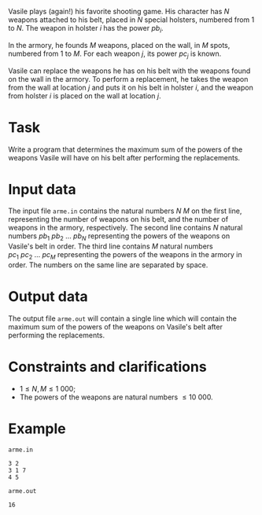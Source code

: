 Vasile plays (again!) his favorite shooting game. His character has $N$ weapons attached to his belt, placed in $N$ special holsters, numbered from $1$ to $N$. The weapon in holster $i$ has the power ${pb}_i$.

In the armory, he founds $M$ weapons, placed on the wall, in $M$ spots, numbered from $1$ to $M$. For each weapon $j$, its power ${pc}_j$ is known.

Vasile can replace the weapons he has on his belt with the weapons found on the wall in the armory. To perform a replacement, he takes the weapon from the wall at location $j$ and puts it on his belt in holster $i$, and the weapon from holster $i$ is placed on the wall at location $j$.

# Task

Write a program that determines the maximum sum of the powers of the weapons Vasile will have on his belt after performing the replacements.

# Input data

The input file `arme.in` contains the natural numbers $N \ M$ on the first line, representing the number of weapons on his belt, and the number of weapons in the armory, respectively. The second line contains $N$ natural numbers ${pb}_1 \ {pb}_2 \ \dots \ {pb}_N$ representing the powers of the weapons on Vasile's belt in order. The third line contains $M$ natural numbers ${pc}_1 \ {pc}_2 \ \dots \ {pc}_M$ representing the powers of the weapons in the armory in order. The numbers on the same line are separated by space.

# Output data

The output file `arme.out` will contain a single line which will contain the maximum sum of the powers of the weapons on Vasile's belt after performing the replacements.

# Constraints and clarifications

* $1 \leq N, M \leq 1 \ 000$;
* The powers of the weapons are natural numbers $\leq 10 \ 000$.

# Example

`arme.in`
```
3 2
3 1 7
4 5
```

`arme.out`
```
16
